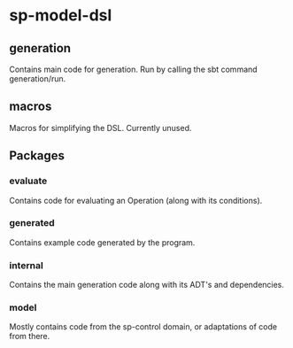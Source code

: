 # sp-model-dsl

## generation
Contains main code for generation. Run by calling the sbt command generation/run.

## macros
Macros for simplifying the DSL. Currently unused.


## Packages

### evaluate
Contains code for evaluating an Operation (along with its conditions).

### generated
Contains example code generated by the program.

### internal
Contains the main generation code along with its ADT's and dependencies.

### model
Mostly contains code from the sp-control domain, or adaptations of code from there.
